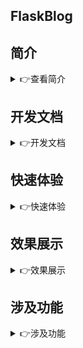 ## FlaskBlog
## 简介
<details>
<summary>👉查看简介</summary>

本博客代码是基于[bilibili-up-轻编程](https://space.bilibili.com/432627585) 开发的blog基础上采用flask进行开发而成


</details>


## 开发文档
<details>
<summary>👉开发文档</summary>

开发过程&遇到的问题&现存bug都在[开发文档](https://github.com/LiuShiYa-github/FlaskBlog/tree/master/Development-Documentation) 中记录
</details>


## 快速体验
<details>
<summary>👉快速体验</summary>
采用docker-compose+shell的方式只需两步就可以部署完成，利于大家快速体验。


前提条件： 

机器可以连接外网； 

安装docker和docker-compose； 

没安装可以参照[install_docker.sh](https://github.com/LiuShiYa-github/ShellScript/blob/main/install_docker.sh)

**部署FlaskBlog**
```text
① git clone  https://github.com/LiuShiYa-github/FlaskBlog.git
② bash  FlaskBlog/docker-deploy/deploy.sh
访问http://ipaddress
账户名密码：admin/admin
```
![img_11.png](Development-Documentation/img_19.png)
</details>


## 效果展示
<details>
<summary>👉效果展示</summary>

首页

![img_11.png](Development-Documentation/img_11.png)



管理后台

![img_1.png](Development-Documentation/img_8.png)

文章管理

![img_9.png](Development-Documentation/img_9.png)


用户管理

![img_10.png](Development-Documentation/img_10.png)

banner轮播图管理

![img_12.png](Development-Documentation/img_12.png)


登录

![img_13.png](Development-Documentation/img_13.png)

注册

![img_14.png](Development-Documentation/img_14.png)

侧边栏搜索
![img_15.png](Development-Documentation/img_15.png)

![img_16.png](Development-Documentation/img_16.png)

文章详情
![img_17.png](Development-Documentation/img_17.png)
</details>

## 涉及功能
<details>
<summary>👉涉及功能</summary>

```text
登录
注册
后台管理
分类管理
文章管理
用户管理
全站导航菜单栏
文章列表
文章详情
集成富文本编辑器
侧边栏文章归档
权限管理
banner轮播图管理
```
</details>


